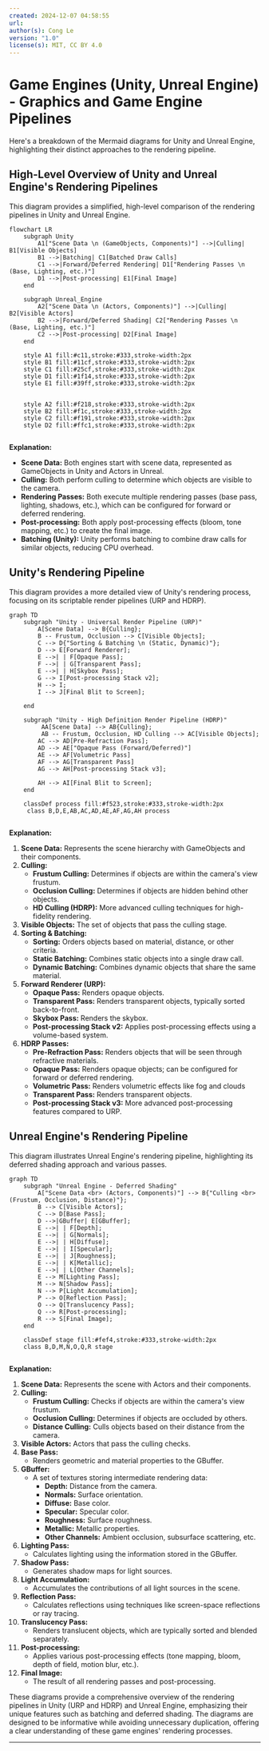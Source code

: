```yaml
---
created: 2024-12-07 04:58:55
url:
author(s): Cong Le
version: "1.0"
license(s): MIT, CC BY 4.0
---
```



# Game Engines (Unity, Unreal Engine) - Graphics and Game Engine Pipelines

Here's a breakdown of the Mermaid diagrams for Unity and Unreal Engine, highlighting their distinct approaches to the rendering pipeline.

## High-Level Overview of Unity and Unreal Engine's Rendering Pipelines

This diagram provides a simplified, high-level comparison of the rendering pipelines in Unity and Unreal Engine.

```mermaid
flowchart LR
    subgraph Unity
        A1["Scene Data \n (GameObjects, Components)"] -->|Culling| B1[Visible Objects]
        B1 -->|Batching| C1[Batched Draw Calls]
        C1 -->|Forward/Deferred Rendering| D1["Rendering Passes \n (Base, Lighting, etc.)"]
        D1 -->|Post-processing| E1[Final Image]
    end

    subgraph Unreal_Engine
        A2["Scene Data \n (Actors, Components)"] -->|Culling| B2[Visible Actors]
        B2 -->|Forward/Deferred Shading| C2["Rendering Passes \n (Base, Lighting, etc.)"]
        C2 -->|Post-processing| D2[Final Image]
    end

    style A1 fill:#c11,stroke:#333,stroke-width:2px
    style B1 fill:#11cf,stroke:#333,stroke-width:2px
    style C1 fill:#25cf,stroke:#333,stroke-width:2px
    style D1 fill:#1f14,stroke:#333,stroke-width:2px
    style E1 fill:#39ff,stroke:#333,stroke-width:2px
    

    style A2 fill:#f218,stroke:#333,stroke-width:2px
    style B2 fill:#f1c,stroke:#333,stroke-width:2px
    style C2 fill:#f191,stroke:#333,stroke-width:2px
    style D2 fill:#ffc1,stroke:#333,stroke-width:2px
    
```

**Explanation:**

*   **Scene Data:** Both engines start with scene data, represented as GameObjects in Unity and Actors in Unreal.
*   **Culling:** Both perform culling to determine which objects are visible to the camera.
*   **Rendering Passes:** Both execute multiple rendering passes (base pass, lighting, shadows, etc.), which can be configured for forward or deferred rendering.
*   **Post-processing:** Both apply post-processing effects (bloom, tone mapping, etc.) to create the final image.
*   **Batching (Unity):** Unity performs batching to combine draw calls for similar objects, reducing CPU overhead.

## Unity's Rendering Pipeline

This diagram provides a more detailed view of Unity's rendering process, focusing on its scriptable render pipelines (URP and HDRP).

```mermaid
graph TD
    subgraph "Unity - Universal Render Pipeline (URP)"
        A[Scene Data] --> B{Culling};
        B -- Frustum, Occlusion --> C[Visible Objects];
        C --> D{"Sorting & Batching \n (Static, Dynamic)"};
        D --> E[Forward Renderer];
        E -->| | F[Opaque Pass];
        F -->| | G[Transparent Pass];
        E -->| | H[Skybox Pass];
        G --> I[Post-processing Stack v2];
        H --> I;
        I --> J[Final Blit to Screen];

    end
    
    subgraph "Unity - High Definition Render Pipeline (HDRP)"
         AA[Scene Data] --> AB{Culling};
         AB -- Frustum, Occlusion, HD Culling --> AC[Visible Objects];
        AC --> AD[Pre-Refraction Pass];
        AD --> AE["Opaque Pass (Forward/Deferred)"]
        AE --> AF[Volumetric Pass]
        AF --> AG[Transparent Pass]
        AG --> AH[Post-processing Stack v3];

        AH --> AI[Final Blit to Screen];
    end

    classDef process fill:#f523,stroke:#333,stroke-width:2px
     class B,D,E,AB,AC,AD,AE,AF,AG,AH process
     
```

**Explanation:**

1. **Scene Data:** Represents the scene hierarchy with GameObjects and their components.
2. **Culling:**
    *   **Frustum Culling:**  Determines if objects are within the camera's view frustum.
    *   **Occlusion Culling:** Determines if objects are hidden behind other objects.
    *   **HD Culling (HDRP):** More advanced culling techniques for high-fidelity rendering.
3. **Visible Objects:** The set of objects that pass the culling stage.
4. **Sorting & Batching:**
    *   **Sorting:** Orders objects based on material, distance, or other criteria.
    *   **Static Batching:** Combines static objects into a single draw call.
    *   **Dynamic Batching:** Combines dynamic objects that share the same material.
5. **Forward Renderer (URP):**
    *   **Opaque Pass:** Renders opaque objects.
    *   **Transparent Pass:** Renders transparent objects, typically sorted back-to-front.
    *   **Skybox Pass:** Renders the skybox.
    *   **Post-processing Stack v2:** Applies post-processing effects using a volume-based system.
6. **HDRP Passes:**
    *   **Pre-Refraction Pass:**  Renders objects that will be seen through refractive materials.
    *   **Opaque Pass:** Renders opaque objects; can be configured for forward or deferred rendering.
    *   **Volumetric Pass:** Renders volumetric effects like fog and clouds
    *   **Transparent Pass:** Renders transparent objects.
    *   **Post-processing Stack v3:** More advanced post-processing features compared to URP.

## Unreal Engine's Rendering Pipeline

This diagram illustrates Unreal Engine's rendering pipeline, highlighting its deferred shading approach and various passes.

```mermaid
graph TD
    subgraph "Unreal Engine - Deferred Shading"
        A["Scene Data <br> (Actors, Components)"] --> B{"Culling <br> (Frustum, Occlusion, Distance)"};
        B --> C[Visible Actors];
        C --> D[Base Pass];
        D -->|GBuffer| E[GBuffer];
        E -->| | F[Depth];
        E -->| | G[Normals];
        E -->| | H[Diffuse];
        E -->| | I[Specular];
        E -->| | J[Roughness];
        E -->| | K[Metallic];
        E -->| | L[Other Channels];
        E --> M[Lighting Pass];
        M --> N[Shadow Pass];
        N --> P[Light Accumulation];
        P --> O[Reflection Pass];
        O --> Q[Translucency Pass];
        Q --> R[Post-processing];
        R --> S[Final Image];
    end

    classDef stage fill:#fef4,stroke:#333,stroke-width:2px
    class B,D,M,N,O,Q,R stage
    
```

**Explanation:**

1. **Scene Data:** Represents the scene with Actors and their components.
2. **Culling:**
    *   **Frustum Culling:** Checks if objects are within the camera's view frustum.
    *   **Occlusion Culling:** Determines if objects are occluded by others.
    *   **Distance Culling:** Culls objects based on their distance from the camera.
3. **Visible Actors:** Actors that pass the culling checks.
4. **Base Pass:**
    *   Renders geometric and material properties to the GBuffer.
5. **GBuffer:**
    *   A set of textures storing intermediate rendering data:
        *   **Depth:** Distance from the camera.
        *   **Normals:** Surface orientation.
        *   **Diffuse:** Base color.
        *   **Specular:** Specular color.
        *   **Roughness:** Surface roughness.
        *   **Metallic:** Metallic properties.
        *   **Other Channels:** Ambient occlusion, subsurface scattering, etc.
6. **Lighting Pass:**
    *   Calculates lighting using the information stored in the GBuffer.
7. **Shadow Pass:**
    *   Generates shadow maps for light sources.
8. **Light Accumulation:**
      *   Accumulates the contributions of all light sources in the scene.
9. **Reflection Pass:**
    *   Calculates reflections using techniques like screen-space reflections or ray tracing.
10. **Translucency Pass:**
    *   Renders translucent objects, which are typically sorted and blended separately.
11. **Post-processing:**
    *   Applies various post-processing effects (tone mapping, bloom, depth of field, motion blur, etc.).
12. **Final Image:**
    *   The result of all rendering passes and post-processing.

These diagrams provide a comprehensive overview of the rendering pipelines in Unity (URP and HDRP) and Unreal Engine, emphasizing their unique features such as batching and deferred shading. The diagrams are designed to be informative while avoiding unnecessary duplication, offering a clear understanding of these game engines' rendering processes.

---